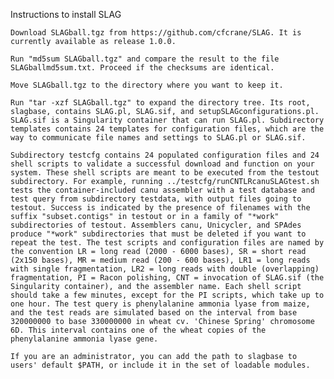 Instructions to install SLAG

    Download SLAGball.tgz from https://github.com/cfcrane/SLAG. It is currently available as release 1.0.0.

    Run "md5sum SLAGball.tgz" and compare the result to the file SLAGballmd5sum.txt. Proceed if the checksums are identical.

    Move SLAGball.tgz to the directory where you want to keep it.

    Run "tar -xzf SLAGball.tgz" to expand the directory tree. Its root, slagbase, contains SLAG.pl, SLAG.sif, and setupSLAGconfigurations.pl. SLAG.sif is a Singularity container that can run SLAG.pl. Subdirectory templates contains 24 templates for configuration files, which are the way to communicate file names and settings to SLAG.pl or SLAG.sif.

    Subdirectory testcfg contains 24 populated configuration files and 24 shell scripts to validate a successful download and function on your system. These shell scripts are meant to be executed from the testout subdirectory. For example, running ../testcfg/runCNTLRcanuSLAGtest.sh tests the container-included canu assembler with a test database and test query from subdirectory testdata, with output files going to testout. Success is indicated by the presence of filenames with the suffix "subset.contigs" in testout or in a family of "*work" subdirectories of testout. Assemblers canu, Unicycler, and SPAdes produce "*work" subdirectories that must be deleted if you want to repeat the test. The test scripts and configuration files are named by the convention LR = long read (2000 - 6000 bases), SR = short read (2x150 bases), MR = medium read (200 - 600 bases), LR1 = long reads with single fragmentation, LR2 = long reads with double (overlapping) fragmentation, PI = Racon polishing, CNT = invocation of SLAG.sif (the Singularity container), and the assembler name. Each shell script should take a few minutes, except for the PI scripts, which take up to one hour. The test query is phenylalanine ammonia lyase from maize, and the test reads are simulated based on the interval from base 320000000 to base 330000000 in wheat cv. 'Chinese Spring' chromosome 6D. This interval contains one of the wheat copies of the phenylalanine ammonia lyase gene.

    If you are an administrator, you can add the path to slagbase to users' default $PATH, or include it in the set of loadable modules.
